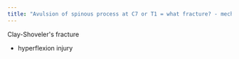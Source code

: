 ```yaml
---
title: "Avulsion of spinous process at C7 or T1 = what fracture? - mechanism of injury?"
---
```

Clay-Shoveler's fracture
- hyperflexion injury

